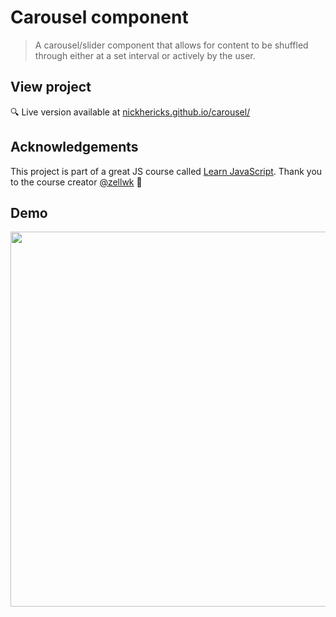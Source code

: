 # Carousel component
> A carousel/slider component that allows for content to be shuffled through either at a set interval or actively by the user.

## View project
 :mag: Live version available at [nickhericks.github.io/carousel/](https://nickhericks.github.io/carousel/)

## Acknowledgements
This project is part of a great JS course called [Learn JavaScript](https://learnjavascript.today/). Thank you to the course creator [@zellwk](https://github.com/zellwk) :raised_hands:

## Demo
<img src="https://github.com/zellwk/jsf/raw/master/images/components/carousel/basic-part-1/complete.gif" width="600">
